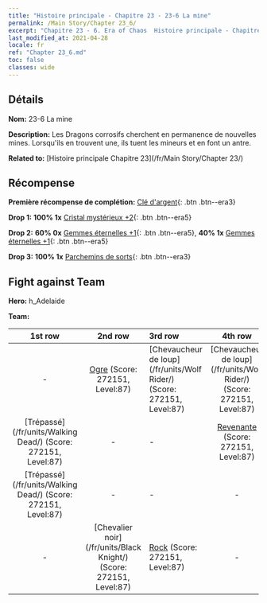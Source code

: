 ```yaml
---
title: "Histoire principale - Chapitre 23 - 23-6 La mine"
permalink: /Main Story/Chapter 23_6/
excerpt: "Chapitre 23 - 6. Era of Chaos  Histoire principale - Chapitre 23_6. 23-6 La mine"
last_modified_at: 2021-04-28
locale: fr
ref: "Chapter 23_6.md"
toc: false
classes: wide
---
```


## Détails

 **Nom:** 23-6 La mine

 **Description:** Les Dragons corrosifs cherchent en permanence de nouvelles mines. Lorsqu'ils en trouvent une, ils tuent les mineurs et en font un antre.

 **Related to:** [Histoire principale Chapitre 23](/fr/Main Story/Chapter 23/)

## Récompense

 **Première récompense de complétion:** [Clé d'argent](/ItemsFR/con_693/){: .btn .btn--era3}

 **Drop 1:** **100% 1x** [Cristal mystérieux +2](/ItemsFR/mat_80/){: .btn .btn--era5}

 **Drop 2:** **60% 0x** [Gemmes éternelles +1](/ItemsFR/mat_72/){: .btn .btn--era5}, **40% 1x** [Gemmes éternelles +1](/ItemsFR/mat_72/){: .btn .btn--era5}

 **Drop 3:** **100% 1x** [Parchemins de sorts](/ItemsFR/con_694/){: .btn .btn--era3}


## Fight against Team
 **Hero:** h_Adelaide

 **Team:**


  | 1st row | 2nd row | 3rd row | 4th row |
  |:----:|:----:|:----|:----:|
  | - | [Ogre](/fr/units/Ogre/) (Score: 272151, Level:87)  | [Chevaucheur de loup](/fr/units/Wolf Rider/) (Score: 272151, Level:87)  | [Chevaucheur de loup](/fr/units/Wolf Rider/) (Score: 272151, Level:87)  |
  | [Trépassé](/fr/units/Walking Dead/) (Score: 272151, Level:87)  | - | - | [Revenante](/fr/units/Wight/) (Score: 272151, Level:87)  |
  | [Trépassé](/fr/units/Walking Dead/) (Score: 272151, Level:87)  | - | - | - |
  | - | [Chevalier noir](/fr/units/Black Knight/) (Score: 272151, Level:87)  | [Rock](/fr/units/Roc/) (Score: 272151, Level:87)  | - |


